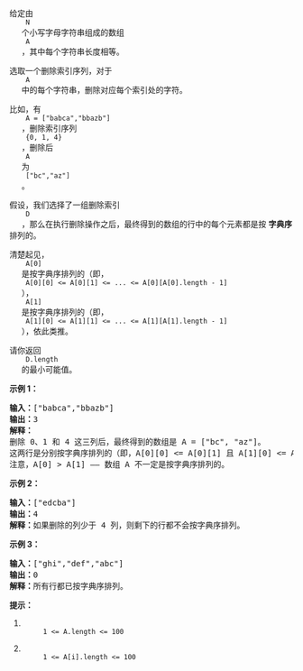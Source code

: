 <html>
 <body>
  <p>
   给定由
   <code>
    N
   </code>
   个小写字母字符串组成的数组
   <code>
    A
   </code>
   ，其中每个字符串长度相等。
  </p>
  <p>
   选取一个删除索引序列，对于
   <code>
    A
   </code>
   中的每个字符串，删除对应每个索引处的字符。
  </p>
  <p>
   比如，有
   <code>
    A = ["babca","bbazb"]
   </code>
   ，删除索引序列
   <code>
    {0, 1, 4}
   </code>
   ，删除后
   <code>
    A
   </code>
   为
   <code>
    ["bc","az"]
   </code>
   。
  </p>
  <p>
   假设，我们选择了一组删除索引
   <code>
    D
   </code>
   ，那么在执行删除操作之后，最终得到的数组的行中的每个元素都是按
   <strong>
    字典序
   </strong>
   排列的。
  </p>
  <p>
   清楚起见，
   <code>
    A[0]
   </code>
   是按字典序排列的（即，
   <code>
    A[0][0] &lt;= A[0][1] &lt;= ... &lt;= A[0][A[0].length - 1]
   </code>
   ），
   <code>
    A[1]
   </code>
   是按字典序排列的（即，
   <code>
    A[1][0] &lt;= A[1][1] &lt;= ... &lt;= A[1][A[1].length - 1]
   </code>
   ），依此类推。
  </p>
  <p>
   请你返回
   <code>
    D.length
   </code>
   的最小可能值。
  </p>
  <p>
  </p>
  <p>
   <strong>
    示例 1：
   </strong>
  </p>
  <pre><strong>输入：</strong>["babca","bbazb"]
<strong>输出：</strong>3
<strong>解释：
</strong>删除 0、1 和 4 这三列后，最终得到的数组是 A = ["bc", "az"]。
这两行是分别按字典序排列的（即，A[0][0] &lt;= A[0][1] 且 A[1][0] &lt;= A[1][1]）。
注意，A[0] &gt; A[1] —— 数组 A 不一定是按字典序排列的。
</pre>
  <p>
   <strong>
    示例 2：
   </strong>
  </p>
  <pre><strong>输入：</strong>["edcba"]
<strong>输出：</strong>4
<strong>解释：</strong>如果删除的列少于 4 列，则剩下的行都不会按字典序排列。
</pre>
  <p>
   <strong>
    示例 3：
   </strong>
  </p>
  <pre><strong>输入：</strong>["ghi","def","abc"]
<strong>输出：</strong>0
<strong>解释：</strong>所有行都已按字典序排列。
</pre>
  <p>
  </p>
  <p>
   <strong>
    提示：
   </strong>
  </p>
  <ol>
   <li>
    <code>
     1 &lt;= A.length &lt;= 100
    </code>
   </li>
   <li>
    <code>
     1 &lt;= A[i].length &lt;= 100
    </code>
   </li>
  </ol>
 </body>
</html>